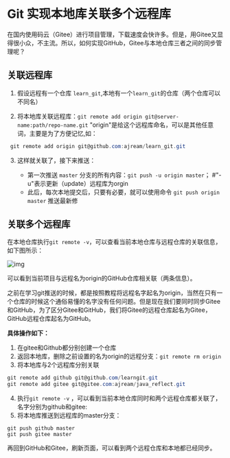 # Git 实现本地库关联多个远程库

在国内使用码云（Gitee）进行项目管理，下载速度会快许多。但是，用Gitee又显得很小众，不主流。所以，如何实现GitHub，Gitee与本地仓库三者之间的同步管理呢？

## 关联远程库

1. 假设远程有一个仓库 `learn_git`,本地有一个`learn_git`的仓库（两个仓库可以不同名）

2. 将本地库关联远程库：`git remote add origin git@server-name:path/repo-name.git` "origin"是给这个远程库命名，可以是其他任意词，主要是为了方便记忆,如：

```powershell
 git remote add origin git@github.com:ajream/learn_git.git
```

3. 这样就关联了，接下来推送：

   - 第⼀次推送 `master` 分⽀的所有内容：`git push -u origin master`； #"-u"表示更新（update）远程库为orgin
   - 此后，每次本地提交后，只要有必要，就可以使⽤命令 `git push origin master` 推送最新修

## 关联多个远程库

在本地仓库执行`git remote -v`，可以查看当前本地仓库与远程仓库的关联信息，如下图所示：

![img](https://picgo-any.oss-cn-shanghai.aliyuncs.com/img/202206201054266.png)

可以看到当前项目与远程名为origin的GitHub仓库相关联（两条信息）。

之前在学习git推送的时候，都是按照教程将远程名字起名为origin，当然在只有一个仓库的时候这个通俗易懂的名字没有任何问题。但是现在我们要同时同步Gitee和GitHub，为了区分Gitee和GitHub，我们将Gitee的远程仓库起名为Gitee，GitHub远程仓库起名为GitHub。

**具体操作如下：**

1. 在gitee和Github都分别创建一个仓库
2. 返回本地库，删除之前设置的名为origin的远程分支：`git remote rm origin`
3. 将本地库与2个远程库分别关联

```powershell
git remote add github git@github.com/learngit.git
git remote add gitee git@gitee.com:ajream/java_reflect.git
```
4. 执行`git remote -v` ，可以看到当前本地仓库同时和两个远程仓库都关联了，名字分别为github和gitee:
4. 将本地库推送到远程库的master分支：

```
git push github master
git push gitee master
```

再回到GitHub和Gitee，刷新页面，可以看到两个远程仓库和本地都已经同步。
